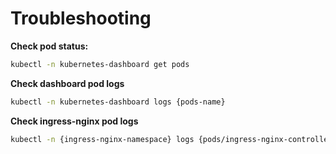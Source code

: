 
# Troubleshooting

**Check pod status:**
```bash
kubectl -n kubernetes-dashboard get pods
```

**Check dashboard pod logs**
```bash
kubectl -n kubernetes-dashboard logs {pods-name}
```

**Check ingress-nginx pod logs**
```bash
kubectl -n {ingress-nginx-namespace} logs {pods/ingress-nginx-controller-name}
```

